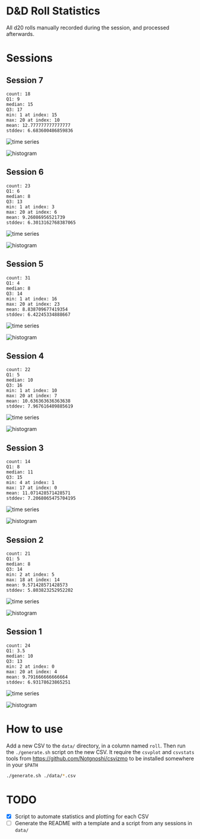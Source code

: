 # D&D Roll Statistics

All d20 rolls manually recorded during the session, and processed afterwards.

# Sessions

## Session 7

```
count: 18
Q1: 9
median: 15
Q3: 17
min: 1 at index: 15
max: 20 at index: 10
mean: 12.777777777777777
stddev: 6.683600486859836
```

![time series](./figures/session-07-time-series.png)

![histogram](./figures/session-07-histogram.png)

## Session 6

```
count: 23
Q1: 6
median: 8
Q3: 13
min: 1 at index: 3
max: 20 at index: 6
mean: 9.26086956521739
stddev: 6.3013162768387065
```

![time series](./figures/session-06-time-series.png)

![histogram](./figures/session-06-histogram.png)

## Session 5

```
count: 31
Q1: 4
median: 8
Q3: 14
min: 1 at index: 16
max: 20 at index: 23
mean: 8.838709677419354
stddev: 6.42245334888667
```

![time series](./figures/session-05-time-series.png)

![histogram](./figures/session-05-histogram.png)

## Session 4

```
count: 22
Q1: 5
median: 10
Q3: 16
min: 1 at index: 10
max: 20 at index: 7
mean: 10.636363636363638
stddev: 7.967616409885619
```

![time series](./figures/session-04-time-series.png)

![histogram](./figures/session-04-histogram.png)

## Session 3

```
count: 14
Q1: 8
median: 11
Q3: 15
min: 4 at index: 1
max: 17 at index: 0
mean: 11.071428571428571
stddev: 7.2068065475704195
```

![time series](./figures/session-03-time-series.png)

![histogram](./figures/session-03-histogram.png)

## Session 2

```
count: 21
Q1: 5
median: 8
Q3: 14
min: 2 at index: 5
max: 18 at index: 14
mean: 9.571428571428573
stddev: 5.803823252952202
```

![time series](./figures/session-02-time-series.png)

![histogram](./figures/session-02-histogram.png)

## Session 1

```
count: 24
Q1: 3.5
median: 10
Q3: 13
min: 2 at index: 0
max: 20 at index: 4
mean: 9.791666666666664
stddev: 6.93178623865251
```

![time series](./figures/session-01-time-series.png)

![histogram](./figures/session-01-histogram.png)

# How to use

Add a new CSV to the `data/` directory, in a column named `roll`. Then run the `./generate.sh`
script on the new CSV. It require the `csvplot` and `csvstats` tools from
https://github.com/Notgnoshi/csvizmo to be installed somewhere in your `$PATH`

```sh
./generate.sh ./data/*.csv
```

# TODO

* [x] Script to automate statistics and plotting for each CSV
* [ ] Generate the README with a template and a script from any sessions in `data/`
